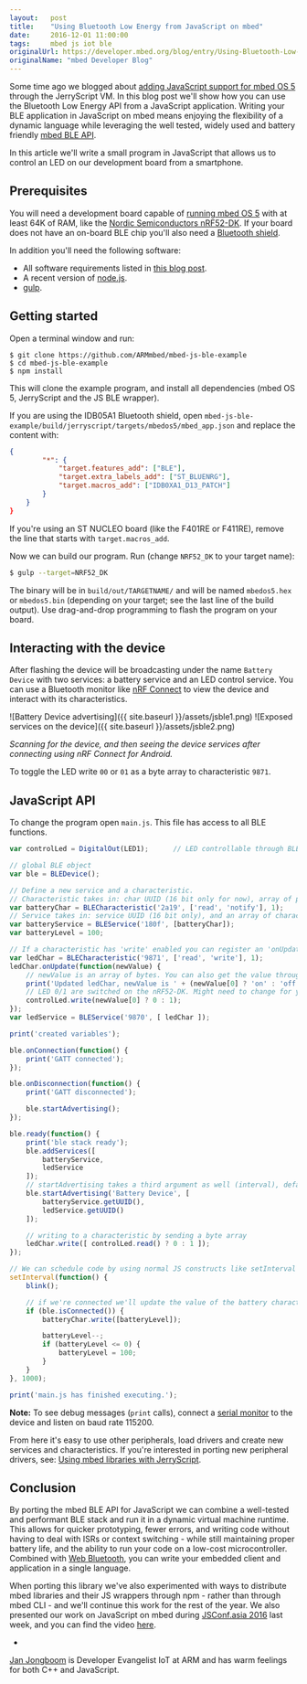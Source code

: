 ```yaml
---
layout:   post
title:    "Using Bluetooth Low Energy from JavaScript on mbed"
date:     2016-12-01 11:00:00
tags:     mbed js iot ble
originalUrl: https://developer.mbed.org/blog/entry/Using-Bluetooth-Low-Energy-from-JavaScri/
originalName: "mbed Developer Blog"
---
```


Some time ago we blogged about [adding JavaScript support for mbed OS 5](https://developer.mbed.org/blog/entry/Bringing-JavaScript-to-mbed-OS/) through the JerryScript VM. In this blog post we'll show how you can use the Bluetooth Low Energy API from a JavaScript application. Writing your BLE application in JavaScript on mbed means enjoying the flexibility of a dynamic language while leveraging the well tested, widely used and battery friendly [mbed BLE API](https://docs.mbed.com/docs/ble-intros/en/master/).

In this article we'll write a small program in JavaScript that allows us to control an LED on our development board from a smartphone.

<!--more-->

## Prerequisites

You will need a development board capable of [running mbed OS 5](https://developer.mbed.org/platforms/?mbed-os=19) with at least 64K of RAM, like the [Nordic Semiconductors nRF52-DK](https://developer.mbed.org/platforms/Nordic-nRF52-DK/). If your board does not have an on-board BLE chip you'll also need a [Bluetooth shield](https://developer.mbed.org/components/X-NUCLEO-IDB05A1-Bluetooth-Low-Energy/).

In addition you'll need the following software:

* All software requirements listed in [this blog post](https://developer.mbed.org/blog/entry/Using-mbed-libraries-with-JerryScript/).
* A recent version of [node.js](https://nodejs.org/en/).
* [gulp](https://github.com/gulpjs/gulp/blob/master/docs/getting-started.md).

## Getting started

Open a terminal window and run:

```
$ git clone https://github.com/ARMmbed/mbed-js-ble-example
$ cd mbed-js-ble-example
$ npm install
```

This will clone the example program, and install all dependencies (mbed OS 5, JerryScript and the JS BLE wrapper).

If you are using the IDB05A1 Bluetooth shield, open ``mbed-js-ble-example/build/jerryscript/targets/mbedos5/mbed_app.json`` and replace the content with:

```json
{
        "*": {
            "target.features_add": ["BLE"],
            "target.extra_labels_add": ["ST_BLUENRG"],
            "target.macros_add": ["IDB0XA1_D13_PATCH"]
        }
    }
}
```

If you're using an ST NUCLEO board (like the F401RE or F411RE), remove the line that starts with `target.macros_add`.

Now we can build our program. Run (change `NRF52_DK` to your target name):

```bash
$ gulp --target=NRF52_DK
```

The binary will be in ``build/out/TARGETNAME/`` and will be named ``mbedos5.hex`` or ``mbedos5.bin`` (depending on your target; see the last line of the build output). Use drag-and-drop programming to flash the program on your board.

## Interacting with the device

After flashing the device will be broadcasting under the name `Battery Device` with two services: a battery service and an LED control service. You can use a Bluetooth monitor like [nRF Connect](https://www.nordicsemi.com/Products/Bluetooth-low-energy/nRF-Connect-for-desktop) to view the device and interact with its characteristics.

![Battery Device advertising]({{ site.baseurl }}/assets/jsble1.png) ![Exposed services on the device]({{ site.baseurl }}/assets/jsble2.png)

*Scanning for the device, and then seeing the device services after connecting using nRF Connect for Android.*

To toggle the LED write `00` or `01` as a byte array to characteristic `9871`.

## JavaScript API

To change the program open ``main.js``. This file has access to all BLE functions.

```js
var controlLed = DigitalOut(LED1);		// LED controllable through BLE

// global BLE object
var ble = BLEDevice();

// Define a new service and a characteristic.
// Characteristic takes in: char UUID (16 bit only for now), array of permissable actions (read, write or notify), and a packet size (in this case 1 byte).
var batteryChar = BLECharacteristic('2a19', ['read', 'notify'], 1);
// Service takes in: service UUID (16 bit only), and an array of characteristics
var batteryService = BLEService('180f', [batteryChar]);
var batteryLevel = 100;

// If a characteristic has 'write' enabled you can register an 'onUpdate' callback, which will fire when the char is being written over BLE
var ledChar = BLECharacteristic('9871', ['read', 'write'], 1);
ledChar.onUpdate(function(newValue) {
    // newValue is an array of bytes. You can also get the value through 'ledChar.read()'
    print('Updated ledChar, newValue is ' + (newValue[0] ? 'on' : 'off'));
    // LED 0/1 are switched on the nRF52-DK. Might need to change for your platform.
    controlLed.write(newValue[0] ? 0 : 1);
});
var ledService = BLEService('9870', [ ledChar ]);

print('created variables');

ble.onConnection(function() {
    print('GATT connected');
});

ble.onDisconnection(function() {
    print('GATT disconnected');

    ble.startAdvertising();
});

ble.ready(function() {
    print('ble stack ready');
    ble.addServices([
        batteryService,
        ledService
    ]);
    // startAdvertising takes a third argument as well (interval), default value is 1000 (ms).
    ble.startAdvertising('Battery Device', [
        batteryService.getUUID(),
        ledService.getUUID()
    ]);

    // writing to a characteristic by sending a byte array
    ledChar.write([ controlLed.read() ? 0 : 1 ]);
});

// We can schedule code by using normal JS constructs like setInterval and setTimeout
setInterval(function() {
    blink();

    // if we're connected we'll update the value of the battery characteristic
    if (ble.isConnected()) {
        batteryChar.write([batteryLevel]);

        batteryLevel--;
        if (batteryLevel <= 0) {
            batteryLevel = 100;
        }
    }
}, 1000);

print('main.js has finished executing.');
```

**Note:** To see debug messages (`print` calls), connect a [serial monitor](https://developer.mbed.org/handbook/Terminals) to the device and listen on baud rate 115200.

From here it's easy to use other peripherals, load drivers and create new services and characteristics. If you're interested in porting new peripheral drivers, see: [Using mbed libraries with JerryScript](https://developer.mbed.org/blog/entry/Using-mbed-libraries-with-JerryScript/).

## Conclusion

By porting the mbed BLE API for JavaScript we can combine a well-tested and performant BLE stack and run it in a dynamic virtual machine runtime. This allows for quicker prototyping, fewer errors, and writing code without having to deal with ISRs or context switching - while still maintaining proper battery life, and the ability to run your code on a low-cost microcontroller. Combined with [Web Bluetooth](https://developers.google.com/web/updates/2015/07/interact-with-ble-devices-on-the-web), you can write your embedded client and application in a single language.

When porting this library we've also experimented with ways to distribute mbed libraries and their JS wrappers through npm - rather than through mbed CLI - and we'll continue this work for the rest of the year. We also presented our work on JavaScript on mbed during [JSConf.asia 2016](https://2016.jsconf.asia) last week, and you can find the video [here](https://www.youtube.com/watch?v=3HLRwcVqgFE).

-

[Jan Jongboom](http://twitter.com/janjongboom) is Developer Evangelist IoT at ARM and has warm feelings for both C++ and JavaScript.
